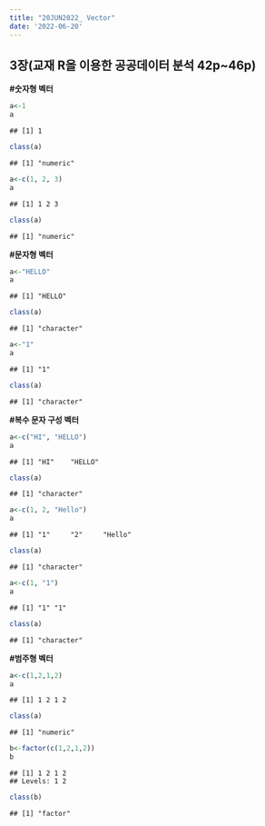 ```yaml
---
title: "20JUN2022_ Vector"
date: '2022-06-20'
---
```









## 3장(교재 R을 이용한 공공데이터 분석 42p~46p)

**#숫자형 벡터**

```r
a<-1
a
```

```
## [1] 1
```

```r
class(a)
```

```
## [1] "numeric"
```


```r
a<-c(1, 2, 3)
a
```

```
## [1] 1 2 3
```

```r
class(a)
```

```
## [1] "numeric"
```

**#문자형 벡터**

```r
a<-"HELLO"
a
```

```
## [1] "HELLO"
```

```r
class(a)
```

```
## [1] "character"
```


```r
a<-"1"
a
```

```
## [1] "1"
```

```r
class(a)
```

```
## [1] "character"
```

**#복수 문자 구성 벡터**

```r
a<-c("HI", "HELLO")
a
```

```
## [1] "HI"    "HELLO"
```

```r
class(a)
```

```
## [1] "character"
```


```r
a<-c(1, 2, "Hello")
a
```

```
## [1] "1"     "2"     "Hello"
```

```r
class(a)
```

```
## [1] "character"
```


```r
a<-c(1, "1")
a
```

```
## [1] "1" "1"
```

```r
class(a)
```

```
## [1] "character"
```

**#범주형 벡터**

```r
a<-c(1,2,1,2)
a
```

```
## [1] 1 2 1 2
```

```r
class(a)
```

```
## [1] "numeric"
```


```r
b<-factor(c(1,2,1,2))
b
```

```
## [1] 1 2 1 2
## Levels: 1 2
```

```r
class(b)
```

```
## [1] "factor"
```
